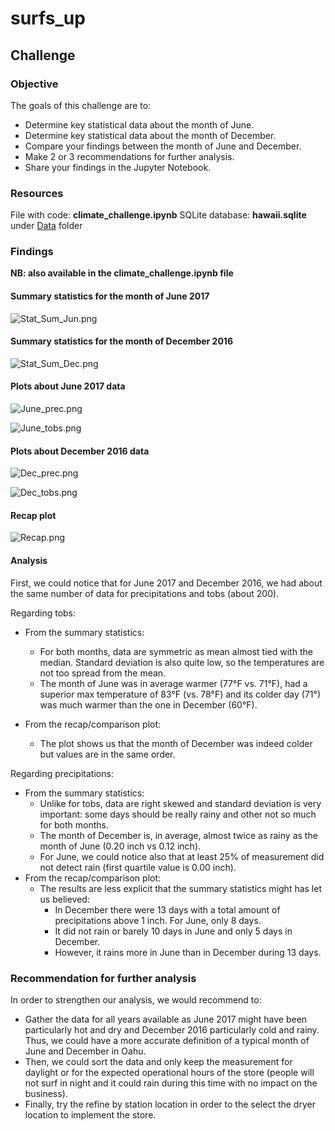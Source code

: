 # surfs_up

## Challenge

### Objective

The goals of this challenge are to:

- Determine key statistical data about the month of June.
- Determine key statistical data about the month of December.
- Compare your findings between the month of June and December.
- Make 2 or 3 recommendations for further analysis.
- Share your findings in the Jupyter Notebook.

### Resources

File with code: **climate_challenge.ipynb**
SQLite database: **hawaii.sqlite** under [Data](Data/) folder

### Findings

**NB: also available in the climate_challenge.ipynb file**

#### Summary statistics for the month of June 2017

![Stat_Sum_Jun.png](Images/Stat_Sum_Jun.png)

#### Summary statistics for the month of December 2016

![Stat_Sum_Dec.png](Images/Stat_Sum_Dec.png)

#### Plots about June 2017 data

![June_prec.png](Images/June_prec.png)

![June_tobs.png](Images/June_tobs.png)

#### Plots about December 2016 data

![Dec_prec.png](Images/Dec_prec.png)

![Dec_tobs.png](Images/Dec_tobs.png)

#### Recap plot

![Recap.png](Images/Recap.png)

#### Analysis

First, we could notice that for June 2017 and December 2016, we had about the same number of data for precipitations and tobs (about 200).

Regarding tobs:
- From the summary statistics:
    - For both months, data are symmetric as mean almost tied with the median. Standard deviation is also quite low, so the temperatures are not too spread from the mean.
    - The month of June was in average warmer (77°F vs. 71°F), had a superior max temperature of 83°F (vs. 78°F) and its colder day (71°) was much warmer than the one in December (60°F).

- From the recap/comparison plot:
    - The plot shows us that the month of December was indeed colder but values are in the same order.


Regarding precipitations:
- From the summary statistics:
    - Unlike for tobs, data are right skewed and standard deviation is very important: some days should be really rainy and other not so much for both months.
    - The month of December is, in average, almost twice as rainy as the month of June (0.20 inch vs 0.12 inch).
    - For June, we could notice also that at least 25% of measurement did not detect rain (first quartile value is 0.00 inch).
- From the recap/comparison plot:
    - The results are less explicit that the summary statistics might has let us believed:
        - In December there were 13 days with a total amount of precipitations above 1 inch. For June, only 8 days.
        - It did not rain or barely 10 days in June and only 5 days in December.
        - However, it rains more in June than in December during 13 days.

### Recommendation for further analysis

In order to strengthen our analysis, we would recommend to:
 - Gather the data for all years available as June 2017 might have been particularly hot and dry and December 2016 particularly cold and rainy. Thus, we could have a more accurate definition of a typical month of June and December in Oahu.
 - Then, we could sort the data and only keep the measurement for daylight or for the expected operational hours of the store (people will not surf in night and it could rain during this time with no impact on the business). 
 - Finally, try the refine by station location in order to the select the dryer location to implement the store.
